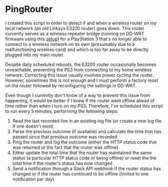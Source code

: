 # PingRouter

I created this script in order to detect if and when a wireless router on my local network (an old Linksys E3200 router) goes down. This router currently serves as a wireless repeater bridge (running on DD-WRT firmware using this [setup](https://www.youtube.com/watch?v=oJaYE9Yk7gc&list=WL&index=3)) for a PlayStation 3 that's no longer able to connect to a wireless network on its own (presumably due to a malfunctioning wireless card) and which is too far away to be directly plugged into my main router.

Despite daily scheduled reboots, the E3200 router occasionally becomes unreachable, preventing the PS3 from connecting to my home wireless network. Correcting this issue usually involves power cycling the router. However,  sometimes this is not enough and I must perform a factory reset on the router followed by reconfiguring the settings in DD-WRT.

Even though I currently don't know of a way to prevent this issue from happening, it would be better if I knew if the router went offline ahead of time rather than when I turn on my PS3. Therefore, I've scheduled this script to run every 5 minutes, performing the following steps:

1. Read the last recorded line in an existing log file (or create a new log file if one doesn't exist)
2. Parse the previous outcome (if available) and calculate the time that has passed since that previous outcome was recorded
3. Ping the router and log the outcome (either the HTTP status code that was returned or the fact that the router was offline)
4. Either update the total time that the router has maintained the same status (a particular HTTP status code or being offline) or reset the the total time if the router's status has now changed
5. Send a notification through a Slack API webhook if the router status has changed or if the router has continued to be offline (limited to one notification per day)
